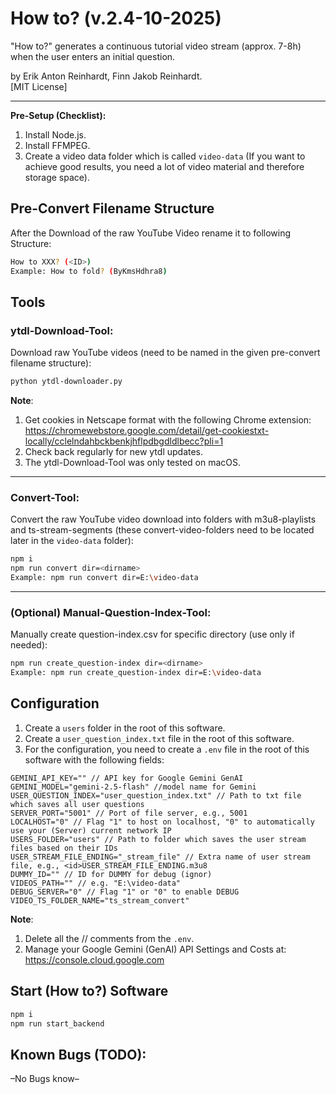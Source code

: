 # How to? (v.2.4-10-2025)

"How to?" generates a continuous tutorial video stream (approx. 7-8h) when the user enters an initial question.

by Erik Anton Reinhardt, Finn Jakob Reinhardt.<br>
[MIT License]

---

**Pre-Setup (Checklist):**

1. Install Node.js.
3. Install FFMPEG.
4. Create a video data folder which is called `video-data` (If you want to achieve good results, you need a lot of video material and therefore storage space).

## Pre-Convert Filename Structure

After the Download of the raw YouTube Video rename it to following Structure:

```bash
How to XXX? (<ID>)
Example: How to fold? (ByKmsHdhra8)
```

## Tools

### ytdl-Download-Tool:<br>

Download raw YouTube videos (need to be named in the given pre-convert filename structure):

```bash
python ytdl-downloader.py
```

**Note**:

1. Get cookies in Netscape format with the following Chrome extension: https://chromewebstore.google.com/detail/get-cookiestxt-locally/cclelndahbckbenkjhflpdbgdldlbecc?pli=1
2. Check back regularly for new ytdl updates.
3. The ytdl-Download-Tool was only tested on macOS.

---

### Convert-Tool:<br>

Convert the raw YouTube video download into folders with m3u8-playlists and ts-stream-segments (these convert-video-folders need to be located later in the `video-data` folder):

```bash
npm i
npm run convert dir=<dirname>
Example: npm run convert dir=E:\video-data
```

---

### (Optional) Manual-Question-Index-Tool:<br>

Manually create question-index.csv for specific directory (use only if needed):

```bash
npm run create_question-index dir=<dirname>
Example: npm run create_question-index dir=E:\video-data
```

## Configuration

1. Create a `users` folder in the root of this software.
2. Create a `user_question_index.txt` file in the root of this software.
3. For the configuration, you need to create a `.env` file in the root of this software with the following fields:

```env
GEMINI_API_KEY="" // API key for Google Gemini GenAI
GEMINI_MODEL="gemini-2.5-flash" //model name for Gemini
USER_QUESTION_INDEX="user_question_index.txt" // Path to txt file which saves all user questions
SERVER_PORT="5001" // Port of file server, e.g., 5001
LOCALHOST="0" // Flag "1" to host on localhost, "0" to automatically use your (Server) current network IP
USERS_FOLDER="users" // Path to folder which saves the user stream files based on their IDs
USER_STREAM_FILE_ENDING="_stream_file" // Extra name of user stream file, e.g., <id>USER_STREAM_FILE_ENDING.m3u8
DUMMY_ID="" // ID for DUMMY for debug (ignor)
VIDEOS_PATH="" // e.g. "E:\video-data"
DEBUG_SERVER="0" // Flag "1" or "0" to enable DEBUG
VIDEO_TS_FOLDER_NAME="ts_stream_convert"
```

**Note**:

1. Delete all the // comments from the `.env`.
2. Manage your Google Gemini (GenAI) API Settings and Costs at: https://console.cloud.google.com

## Start (How to?) Software

```bash
npm i
npm run start_backend
```

## Known Bugs (TODO):

–No Bugs know–
